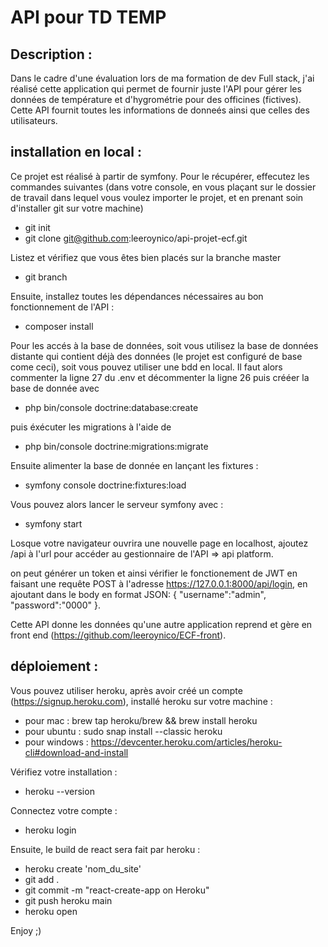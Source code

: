 # API pour TD TEMP

## Description :

Dans le cadre d'une évaluation lors de ma formation de dev Full stack, j'ai réalisé cette application qui permet de fournir juste l'API pour gérer les données de température et d'hygrométrie pour des officines (fictives). Cette API fournit toutes les informations de donneés ainsi que celles des utilisateurs.

## installation en local :

Ce projet est réalisé à partir de symfony.
Pour le récupérer, effecutez les commandes suivantes (dans votre console, en vous plaçant sur le dossier de travail dans lequel vous voulez importer le projet, et en prenant soin d'installer git sur votre machine)

- git init
- git clone git@github.com:leeroynico/api-projet-ecf.git

Listez et vérifiez que vous êtes bien placés sur la branche master

- git branch

Ensuite, installez toutes les dépendances nécessaires au bon fonctionnement de l'API :

- composer install

Pour les accés à la base de données, soit vous utilisez la base de données distante qui contient déjà des données (le projet est configuré de base come ceci), soit vous pouvez utiliser une bdd en local. Il faut alors commenter la ligne 27 du .env et décommenter la ligne 26 puis crééer la base de donnée avec

- php bin/console doctrine:database:create

puis éxécuter les migrations à l'aide de

- php bin/console doctrine:migrations:migrate

Ensuite alimenter la base de donnée en lançant les fixtures :

- symfony console doctrine:fixtures:load

Vous pouvez alors lancer le serveur symfony avec :

- symfony start

Losque votre navigateur ouvrira une nouvelle page en localhost, ajoutez /api à l'url pour accéder au gestionnaire de l'API => api platform.

on peut générer un token et ainsi vérifier le fonctionement de JWT en faisant une requête POST à l'adresse https://127.0.0.1:8000/api/login, en ajoutant dans le body en format JSON:
{
"username":"admin",
"password":"0000"
}.

Cette API donne les données qu'une autre application reprend et gère en front end (https://github.com/leeroynico/ECF-front).

## déploiement :

Vous pouvez utiliser heroku, après avoir créé un compte (https://signup.heroku.com), installé heroku sur votre machine :

- pour mac : brew tap heroku/brew && brew install heroku
- pour ubuntu : sudo snap install --classic heroku
- pour windows : https://devcenter.heroku.com/articles/heroku-cli#download-and-install

Vérifiez votre installation :

- heroku --version

Connectez votre compte :

- heroku login

Ensuite, le build de react sera fait par heroku :

- heroku create 'nom_du_site'
- git add .
- git commit -m "react-create-app on Heroku"
- git push heroku main
- heroku open

Enjoy ;)
